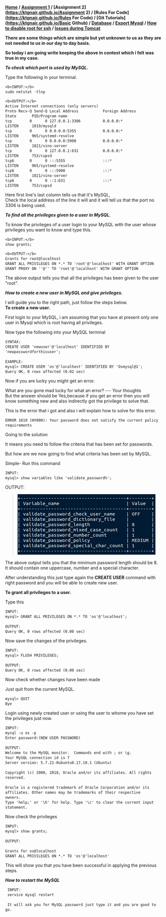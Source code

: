 **[Home](https://ktgnair.github.io/) / [Assignment 1](https://ktgnair.github.io/) / [Assignment 2](https://ktgnair.github.io/Assignment 2) / [Rules For Code](https://ktgnair.github.io/Rules For Code) / [Git Tutorials](https://ktgnair.github.io/Basic Github) / [Database](https://ktgnair.github.io/Database) / [Export Mysql](http://ktgnair.github.io/ExportMysql) / [How to disable root for ssh](http://ktgnair.github.io/DisableRoot) / [Issues during Tomcat](http://ktgnair.github.io/Tomcat_Issues)**  


**There are some things which are simple but yet unknown to us as they are not needed to us in our day to day basis.**  

**So today i am going write keeping the above in context which i felt was true in my case.**  

*__To check which port is used by MySQL.__*   

Type the following in your terminal.  
```  
<b>INPUT:</b>   
sudo netstat -tlnp  
```  

```  
<b>OUTPUT:</b>  
Active Internet connections (only servers)  
Proto Recv-Q Send-Q Local Address           Foreign Address         State       PID/Program name     
tcp        0      0 127.0.0.1:3306          0.0.0.0:*               LISTEN      1019/mysqld           
tcp        0      0 0.0.0.0:5355            0.0.0.0:*               LISTEN      965/systemd-resolve  
tcp        0      0 0.0.0.0:5900            0.0.0.0:*               LISTEN      1821/vino-server    
tcp        0      0 127.0.0.1:631           0.0.0.0:*               LISTEN      753/cupsd           
tcp6       0      0 :::5355                 :::*                    LISTEN      965/systemd-resolve   
tcp6       0      0 :::5900                 :::*                    LISTEN      1821/vino-server    
tcp6       0      0 ::1:631                 :::*                    LISTEN      753/cupsd           
```  

Here first line's last column tells us that it's MySQL,  
Check the local address of the line it will and it will tell us that the port no 3306 is being used.    

*__To find all the privileges given to a user in MySQL.__*  

To know the privileges of a user login to your MySQL with the user whose privileges you want to know and type this.  
```  
<b>INPUT:</b>    
show grants;  
```  

```  
<b>OUTPUT:</b>  
Grants for root@localhost     
GRANT ALL PRIVILEGES ON *.* TO 'root'@'localhost' WITH GRANT OPTION   
GRANT PROXY ON ''@'' TO 'root'@'localhost' WITH GRANT OPTION    
```  

The above output tells you that all the privileges has been given to the user "root".  

*__How to create a new user in MySQL and give privileges.__*  

I will guide you to the right path, just follow the steps below.  
**To create a new user.**  

First login to your MySQL, i am assuming that you have at present only one user in Mysql which is root having all privileges.  

Now type the following into your MySQL terminal  
```  
SYNTAX:  
CREATE USER 'newuser'@'localhost' IDENTIFIED BY 'newpasswordforthisuser';  

EXAMPLE:  
mysql> CREATE USER 'os'@'localhost' IDENTIFIED BY 'Osmysql@1';   
Query OK, 0 rows affected (0.02 sec)  
```  

Now if you are lucky you might get an error.  

What are you gone mad lucky for what an error?  --- Your thoughts   
But the answer should be Yes,because if you get an error then you will know something new and also indirectly got the privilege to solve that.    

This is the error that i got and also i will explain how to solve for this error.  
 ```  
ERROR 1819 (HY000): Your password does not satisfy the current policy requirements  
```  

Going to the solution  

It means you need to follow the criteria that has been set for passwords.  

But how are we now going to find what criteria has been set by MySQL.  

Simple-  Run this command   
```  
INPUT:  
mysql> show variables like 'validate_password%';  
```  
 
OUTPUT: 
> ![Password Variable](/images/db/passwordVariables.png)    

The above output tells you that the minimum password length should be 8.  
It should contain one uppercase, number and a special character.  

After understanding this just type again the **CREATE USER** command with right password and you will be able to create new user.  

**To grant all privileges to a user.**  

Type this  
```  
INPUT:  
mysql> GRANT ALL PRIVILEGES ON *.* TO 'os'@'localhost';  

OUTPUT:  
Query OK, 0 rows affected (0.00 sec)  
```  

Now save the changes of the privileges.  
```  
INPUT:  
mysql> FLUSH PRIVILEGES;  

OUTPUT:  
Query OK, 0 rows affected (0.00 sec)  
```  

Now check whether changes have been made   

Just quit from the current MySQL.  
```  
mysql> QUIT  
Bye  
```  

Login using newly created user or using the user to whome you have set the privileges just now.  
```  
INPUT:  
mysql -u os -p  
Enter password:(NEW USER PASSWORD)  

OUTPUT:  
Welcome to the MySQL monitor.  Commands end with ; or \g.  
Your MySQL connection id is 7  
Server version: 5.7.21-0ubuntu0.17.10.1 (Ubuntu)  

Copyright (c) 2000, 2018, Oracle and/or its affiliates. All rights reserved.  

Oracle is a registered trademark of Oracle Corporation and/or its  
affiliates. Other names may be trademarks of their respective  
owners.  
Type 'help;' or '\h' for help. Type '\c' to clear the current input statement.  
```  

Now check the privileges  
```  
INPUT:  
mysql> show grants;  

OUTPUT:  

Grants for os@localhost  
GRANT ALL PRIVILEGES ON *.* TO 'os'@'localhost' 
```  
This will show you that you have been successful in applying the previous steps.  

*__How to restart the MySQL__*  

```  
 INPUT:  
 service mysql restart  
 
 It will ask you for MySQL password just type it and you are good to go.  
 ```  
 
